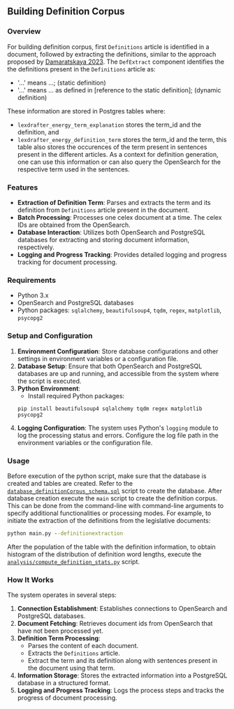 ## Building Definition Corpus

### Overview
For building definition corpus, first `Definitions` article is identified in a document, followed by extracting the definitions, similar to the approach proposed by [Damaratskaya 2023](https://mediatum.ub.tum.de/1656157?query=Anastasiya&show_id=1715461). The `DefExtract` component identifies the the definitions present in the `Definitions` article as:
- '...' means ...; (static definition)
- '...' means ... as defined in [reference to the static definition]; (dynamic definition)

These information are stored in Postgres tables where:
- `lexdrafter_energy_term_explanation` stores the term_id and the definition, and
- `lexdrafter_energy_definition_term` stores the term_id and the term, this table also stores the occurences of the term present in sentences present in the different articles. As a context for definition generation, one can use this information or can also query the OpenSearch for the respective term used in the sentences.


### Features
- **Extraction of Definition Term**: Parses and extracts the term and its definition from `Definitions` article present in the document.
- **Batch Processing**: Processes one celex document at a time. The celex IDs are obtained from the OpenSearch.
- **Database Interaction**: Utilizes both OpenSearch and PostgreSQL databases for extracting and storing document information, respectively.
- **Logging and Progress Tracking**: Provides detailed logging and progress tracking for document processing.

### Requirements
- Python 3.x
- OpenSearch and PostgreSQL databases
- Python packages: `sqlalchemy`, `beautifulsoup4`, `tqdm`, `regex`, `matplotlib`, `psycopg2`

### Setup and Configuration
1. **Environment Configuration**: Store database configurations and other settings in environment variables or a configuration file.
2. **Database Setup**: Ensure that both OpenSearch and PostgreSQL databases are up and running, and accessible from the system where the script is executed.
3. **Python Environment**:
    - Install required Python packages:
    ```
    pip install beautifulsoup4 sqlalchemy tqdm regex matplotlib psycopg2
    ```
4. **Logging Configuration**: The system uses Python's `logging` module to log the processing status and errors. Configure the log file path in the environment variables or the configuration file.

### Usage
Before execution of the python script, make sure that the database is created and tables are created. Refer to the [`database_definitionCorpus_schema.sql`](https://github.com/achouhan93/LexDrafter/blob/main/code/3.%20defExtract_component/tasks/database/database_definitionCorpus_schema.sql) script to create the database. After database creation execute the `main` script to create the definition corpus. This can be done from the command-line with command-line arguments to specify additional functionalities or processing modes. For example, to initiate the extraction of the definitions from the legislative documents:
```cmd
python main.py --definitionextraction
```

After the population of the table with the definition information, to obtain histogram of the distribution of definition word lengths, execute the [`analysis/compute_definition_stats.py`](https://github.com/achouhan93/LexDrafter/blob/main/code/3.%20defExtract_component/analysis/compute_definition_stats.py) script.


### How It Works
The system operates in several steps:
1. **Connection Establishment**: Establishes connections to OpenSearch and PostgreSQL databases.
2. **Document Fetching**: Retrieves document ids from OpenSearch that have not been processed yet.
3. **Definition Term Processing**:
    - Parses the content of each document.
    - Extracts the `Definitions` article.
    - Extract the term and its definition along with sentences present in the document using that term.
4. **Information Storage**: Stores the extracted information into a PostgreSQL database in a structured format.
5. **Logging and Progress Tracking**: Logs the process steps and tracks the progress of document processing.